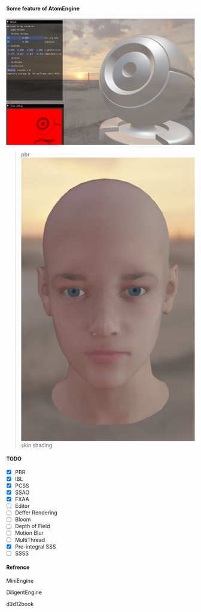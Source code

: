 #### Some feature of AtomEngine


![](./screenshot/pbr.jpg)
> pbr
![](./screenshot/skin.png)
> skin shading

#### TODO
- [x] PBR
- [x] IBL
- [x] PCSS
- [x] SSAO
- [x] FXAA 
- [ ] Editor
- [ ] Deffer Rendering
- [ ] Bloom
- [ ] Depth of Field
- [ ] Motion Blur
- [ ] MultiThread
- [x] Pre-integral SSS
- [ ] SSSS

#### Refrence

MiniEngine

DiligentEngine

d3d12book
